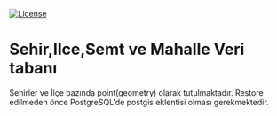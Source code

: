 [![License](https://img.shields.io/badge/License-Apache%202.0-blue.svg)](https://opensource.org/licenses/Apache-2.0)
# Sehir,Ilce,Semt ve Mahalle Veri tabanı
Şehirler ve İlçe bazında point(geometry) olarak  tutulmaktadır. Restore edilmeden önce PostgreSQL'de postgis eklentisi olması gerekmektedir.

